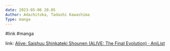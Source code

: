 ```yaml
---
date: 2023-05-06 20.05
Author: Adachitoka, Tadashi Kawashima  
Type: manga
---
```

#link  #manga  

link: [Alive: Saishuu Shinkateki Shounen (ALIVE: The Final Evolution) · AniList](https://anilist.co/manga/30219/Alive-Saishuu-Shinkateki-Shounen)
